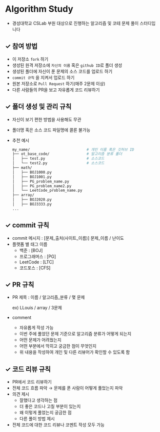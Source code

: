 # Algorithm Study
- 경성대학교 CSLab 부원 대상으로 진행하는 알고리즘 및 코테 문제 풀이 스터디입니다

## ✓ 참여 방법

- 이 저장소 `fork` 하기
- 생성된 원격 저장소에 `자신의 이름` 혹은 `github ID`로 폴더 생성
- 생성된 폴더에 자신이 푼 문제의 소스 코드를 업로드 하기
- `commit 규칙` 을 지켜서 업로드 하기
- 원본 저장소로 `Pull Request` 하기(매주 2문제 이상)
- 다른 사람들의 PR을 보고 자유롭게 코드 리뷰하기

## ✓ 폴더 생성 및 관리 규칙

- 자신이 보기 편한 방법을 사용해도 무관
- 폴더명 혹은 소스 코드 파일명에 콜론 불가능
- 추천 예시
    
    ```bash
    my_name/                          # 개인 이름 혹은 깃허브 ID
    ├── ot_base_code/                 # 알고리즘 분류 폴더
    │   ├── test.py                   # 소스코드
    │   └── test2.py                  # 소스코드
    ├── math/
    │   ├── BOJ1000.py
    │   ├── BOJ1001.py
    │   ├── PG_problem_name.py
    │   ├── PG_problem_name2.py
    │   └── LeetCode_problem_name.py
    ├── array/
    │   ├── BOJ2020.py
    │   ├── BOJ3333.py
    ...
    ```
    

## ✓ commit 규칙

- commit 메시지 : [문제_출처(사이트_이름)] 문제_이름 / 난이도
- 플랫폼 별 태그 이름
    - 백준 : [BOJ]
    - 프로그래머스 : [PG]
    - LeetCode : [LTC]
    - 코드포스 : [CFS]

## ✓ PR 규칙

- PR 제목 : 이름 / 알고리즘_분류 / 몇 문제
    
    ex) LLouis / array / 3문제
    
- comment
    - 자유롭게 작성 가능
    - 이번 주에 풀었던 문제 기준으로 알고리즘 분류가 어떻게 되는지
    - 어떤 문제가 어려웠는지
    - 어떤 부분에서 막히고 궁금한 점이 무엇인지
    - 위 내용을 작성하여 개인 및 다른 리뷰어가 확인할 수 있도록 함

## ✓ 코드 리뷰 규칙

- PR에서 코드 리뷰하기
- 전체 코드 흐름 파악 → 문제를 푼 사람이 어떻게 풀었는지 파악
- 의견 제시
    - 잘했다고 생각하는 점
    - 더 좋은 코드나 고칠 부분이 있는지
    - 왜 이렇게 풀었는지 궁금한 점
    - 다른 풀이 방법 제시
- 전체 코드에 대한 코드 리뷰나 코멘트 작성 모두 가능
